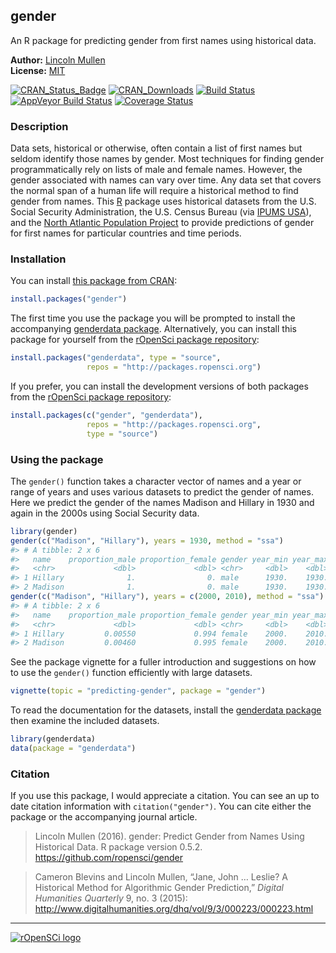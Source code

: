 <!-- README.md is generated from README.Rmd. Please edit that file -->
gender
------

An R package for predicting gender from first names using historical
data.

**Author:** [Lincoln Mullen](http://lincolnmullen.com)<br> **License:**
[MIT](http://opensource.org/licenses/MIT)<br>

[![CRAN\_Status\_Badge](http://www.r-pkg.org/badges/version/gender)](http://cran.r-project.org/package=gender)
[![CRAN\_Downloads](http://cranlogs.r-pkg.org/badges/grand-total/gender)](http://cran.r-project.org/package=gender)
[![Build
Status](https://travis-ci.org/ropensci/gender.svg?branch=master)](https://travis-ci.org/ropensci/gender)
[![AppVeyor Build
Status](https://ci.appveyor.com/api/projects/status/github/ropensci/gender?branch=master&svg=true)](https://ci.appveyor.com/project/ropensci/gender)
[![Coverage
Status](https://img.shields.io/codecov/c/github/ropensci/gender/master.svg)](https://codecov.io/github/ropensci/gender?branch=master)

### Description

Data sets, historical or otherwise, often contain a list of first names
but seldom identify those names by gender. Most techniques for finding
gender programmatically rely on lists of male and female names. However,
the gender associated with names can vary over time. Any data set that
covers the normal span of a human life will require a historical method
to find gender from names. This [R](https://www.r-project.org/) package
uses historical datasets from the U.S. Social Security Administration,
the U.S. Census Bureau (via [IPUMS USA](https://usa.ipums.org/usa/)),
and the [North Atlantic Population
Project](https://www.nappdata.org/napp/) to provide predictions of
gender for first names for particular countries and time periods.

### Installation

You can install [this package from
CRAN](https://cran.r-project.org/package=gender):

``` r
install.packages("gender")
```

The first time you use the package you will be prompted to install the
accompanying [genderdata
package](https://github.com/ropensci/genderdata). Alternatively, you can
install this package for yourself from the [rOpenSci package
repository](https://packages.ropensci.org/):

``` r
install.packages("genderdata", type = "source",
                 repos = "http://packages.ropensci.org")
```

If you prefer, you can install the development versions of both packages
from the [rOpenSci package repository](http://packages.ropensci.org/):

``` r
install.packages(c("gender", "genderdata"),
                 repos = "http://packages.ropensci.org",
                 type = "source")
```

### Using the package

The `gender()` function takes a character vector of names and a year or
range of years and uses various datasets to predict the gender of names.
Here we predict the gender of the names Madison and Hillary in 1930 and
again in the 2000s using Social Security data.

``` r
library(gender)
gender(c("Madison", "Hillary"), years = 1930, method = "ssa")
#> # A tibble: 2 x 6
#>   name    proportion_male proportion_female gender year_min year_max
#>   <chr>             <dbl>             <dbl> <chr>     <dbl>    <dbl>
#> 1 Hillary              1.                0. male      1930.    1930.
#> 2 Madison              1.                0. male      1930.    1930.
gender(c("Madison", "Hillary"), years = c(2000, 2010), method = "ssa")
#> # A tibble: 2 x 6
#>   name    proportion_male proportion_female gender year_min year_max
#>   <chr>             <dbl>             <dbl> <chr>     <dbl>    <dbl>
#> 1 Hillary         0.00550             0.994 female    2000.    2010.
#> 2 Madison         0.00460             0.995 female    2000.    2010.
```

See the package vignette for a fuller introduction and suggestions on
how to use the `gender()` function efficiently with large datasets.

``` r
vignette(topic = "predicting-gender", package = "gender")
```

To read the documentation for the datasets, install the [genderdata
package](https://github.com/ropensci/genderdata) then examine the
included datasets.

``` r
library(genderdata)
data(package = "genderdata")
```

### Citation

If you use this package, I would appreciate a citation. You can see an
up to date citation information with `citation("gender")`. You can cite
either the package or the accompanying journal article.

> Lincoln Mullen (2016). gender: Predict Gender from Names Using
> Historical Data. R package version 0.5.2.
> <https://github.com/ropensci/gender>

> Cameron Blevins and Lincoln Mullen, “Jane, John … Leslie? A Historical
> Method for Algorithmic Gender Prediction,” *Digital Humanities
> Quarterly* 9, no. 3 (2015):
> <http://www.digitalhumanities.org/dhq/vol/9/3/000223/000223.html>

------------------------------------------------------------------------

[![rOpenSCi
logo](http://ropensci.org/public_images/github_footer.png)](http://ropensci.org)
